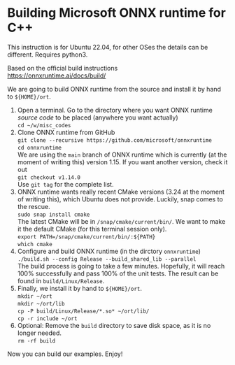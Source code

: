 Building Microsoft ONNX runtime for C++
==============

This instruction is for Ubuntu 22.04, for other OSes the details can be different. Requires python3.

Based on the official build instructions  
https://onnxruntime.ai/docs/build/


We are going to build ONNX runtime from the source and install it by hand to `${HOME}/ort`.

1. Open a terminal. Go to the directory where you want ONNX runtime *source code* to be placed (anywhere you want actually)  
`cd ~/w/misc_codes`  
2. Clone ONNX runtime from GitHub  
`git clone --recursive https://github.com/microsoft/onnxruntime`  
`cd onnxruntime`  
We are using the `main` branch of ONNX runtime which is currently (at the moment of writing this) version 1.15. If you want another version, check it out  
`git checkout v1.14.0`  
Use `git tag` for the complete list.  
3. ONNX runtime wants really recent CMake versions (3.24 at the moment of writing this), which Ubuntu does not provide. Luckily, snap comes to the rescue.  
`sudo snap install cmake`  
The latest CMake will be in `/snap/cmake/current/bin/`. We want to make it the default CMake (for this terminal session only).  
`export PATH=/snap/cmake/current/bin/:${PATH}`  
`which cmake`  
4. Configure and build ONNX runtime (in the dirctory `onnxruntime`)  
`./build.sh --config Release --build_shared_lib --parallel`  
The build process is going to take a few minutes. Hopefully, it will reach 100% successfully and pass 100% of the unit tests. The result can be found in `build/Linux/Release`.  
5. Finally, we install it by hand to `${HOME}/ort`.  
`mkdir ~/ort`  
`mkdir ~/ort/lib`  
`cp -P build/Linux/Release/*.so* ~/ort/lib/`  
`cp -r include ~/ort`  
6. Optional: Remove the `build` directory to save disk space, as it is no longer needed.  
`rm -rf build`  

Now you can build our examples. Enjoy!
